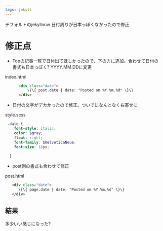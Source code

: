 ```yaml
---
tags: jekyll
---
```


デフォルトのjekyllnow 日付周りが日本っぽくなかったので修正


# 修正点

* Topの記事一覧で日付出てほしかったので、下の方に追加。合わせて日付の書式も日本っぽく? YYYY.MM.DDに変更

index.html
```html
      <div class="date">
          \{\{ post.date | date: "Posted on %Y.%m.%d" \}\}
      </div>

```

* 日付の文字がデカかったので修正。ついでになんとなく右寄せに

style.scss
```scss
 .date {
    font-style: italic;
    color: $gray;
    float: right;
    font-family: $helveticaNeue;
    font-size: 18px;
 
  }

```

* post側の書式も合わせて修正

post.html
```html
   <div class="date">
      \{\{ page.date | date: "Posted on %Y.%m.%d" \}\}
   </div>

```

## 結果
多少いい感じになった?
